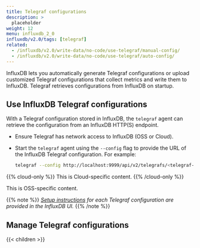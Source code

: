 ```yaml
---
title: Telegraf configurations
description: >
  placeholder
weight: 12
menu: influxdb_2_0
influxdb/v2.0/tags: [telegraf]
related:
  - /influxdb/v2.0/write-data/no-code/use-telegraf/manual-config/
  - /influxdb/v2.0/write-data/no-code/use-telegraf/auto-config/
---
```


InfluxDB lets you automatically generate Telegraf configurations or upload customized
Telegraf configurations that collect metrics and write them to InfluxDB.
Telegraf retrieves configurations from InfluxDB on startup.

## Use InfluxDB Telegraf configurations
With a Telegraf configuration stored in InfluxDB, the `telegraf` agent can retrieve
the configuration from an InfluxDB HTTP(S) endpoint.

- Ensure Telegraf has network access to InfluxDB (OSS or Cloud).
- Start the `telegraf` agent using the `--config` flag to provide the URL of the
  InfluxDB Telegraf configuration. For example:

    ```sh
    telegraf --config http://localhost:9999/api/v2/telegrafs/<telegraf-config-id>
    ```

{{% cloud-only %}}
This is Cloud-specific content.
{{% /cloud-only %}}

This is OSS-specific content.

{{% note %}}
_[Setup instructions](/influxdb/v2.0/telegraf-configs/view/#view-setup-instructions) for
each Telegraf configuration are provided in the InfluxDB UI._
{{% /note %}}

## Manage Telegraf configurations

{{< children >}}

